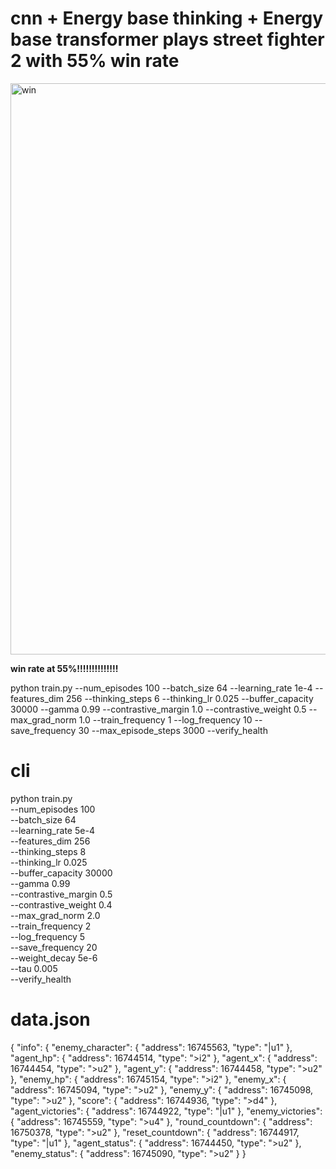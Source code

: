 # cnn + Energy base thinking + Energy base transformer plays street fighter 2 with 55% win rate


<img width="1219" height="914" alt="win" src="https://github.com/user-attachments/assets/d6f981f5-9386-4ee4-be90-8682f5acca9e" />



__win rate at 55%!!!!!!!!!!!!!!__


python train.py --num_episodes 100 --batch_size 64 --learning_rate 1e-4 --features_dim 256 --thinking_steps 6 --thinking_lr 0.025 --buffer_capacity 30000 --gamma 0.99 --contrastive_margin 1.0 --contrastive_weight 0.5 --max_grad_norm 1.0 --train_frequency 1 --log_frequency 10 --save_frequency 30 --max_episode_steps 3000 --verify_health





# cli 
python train.py \
  --num_episodes 100 \
  --batch_size 64 \
  --learning_rate 5e-4 \
  --features_dim 256 \
  --thinking_steps 8 \
  --thinking_lr 0.025 \
  --buffer_capacity 30000 \
  --gamma 0.99 \
  --contrastive_margin 0.5 \
  --contrastive_weight 0.4 \
  --max_grad_norm 2.0 \
  --train_frequency 2 \
  --log_frequency 5 \
  --save_frequency 20 \
  --weight_decay 5e-6 \
  --tau 0.005 \
  --verify_health



# data.json 
{
    "info": {
        "enemy_character": {
            "address": 16745563,
            "type": "|u1"
        },
        "agent_hp": {
            "address": 16744514,
            "type": ">i2"
        },
        "agent_x": {
            "address": 16744454,
            "type": ">u2"
        },
        "agent_y": {
            "address": 16744458,
            "type": ">u2"
        },
        "enemy_hp": {
            "address": 16745154,
            "type": ">i2"
        },
        "enemy_x": {
            "address": 16745094,
            "type": ">u2"
        },
        "enemy_y": {
            "address": 16745098,
            "type": ">u2"
        },
        "score": {
            "address": 16744936,
            "type": ">d4"
        },
        "agent_victories": {
            "address": 16744922,
            "type": "|u1"
        },
        "enemy_victories": {
            "address": 16745559,
            "type": ">u4"
        },
        "round_countdown": {
            "address": 16750378,
            "type": ">u2"
        },
        "reset_countdown": {
            "address": 16744917,
            "type": "|u1"
        },
        "agent_status": {
            "address": 16744450,
            "type": ">u2"
        },
        "enemy_status": {
            "address": 16745090,
            "type": ">u2"
        }
    }



